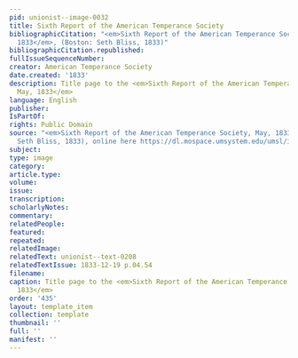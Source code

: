 ```yaml
---
pid: unionist--image-0032
title: Sixth Report of the American Temperance Society
bibliographicCitation: "<em>Sixth Report of the American Temperance Society, May,
  1833</em>, (Boston: Seth Bliss, 1833)"
bibliographicCitation.republished: 
fullIssueSequenceNumber: 
creator: American Temperance Society
date.created: '1833'
description: Title page to the <em>Sixth Report of the American Temperance Society,
  May, 1833</em>
language: English
publisher: 
IsPartOf: 
rights: Public Domain
source: "<em>Sixth Report of the American Temperance Society, May, 1833</em>, (Boston:
  Seth Bliss, 1833), online here https://dl.mospace.umsystem.edu/umsl/islandora/object/umsl%3A202880#page/1/mode/2up"
subject: 
type: image
category: 
article.type: 
volume: 
issue: 
transcription: 
scholarlyNotes: 
commentary: 
relatedPeople: 
featured: 
repeated: 
relatedImage: 
relatedText: unionist--text-0208
relatedTextIssue: 1833-12-19 p.04.54
filename: 
caption: Title page to the <em>Sixth Report of the American Temperance Society, May,
  1833</em>
order: '435'
layout: template_item
collection: template
thumbnail: ''
full: ''
manifest: ''
---
```

